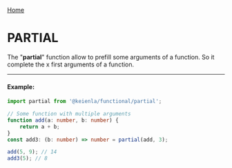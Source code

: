 [Home](./../../README.md)

# PARTIAL

The "**partial**" function allow to prefill some arguments of a function.
So it complete the x first arguments of a function.

---

#### Example:

```typescript
import partial from '@keienla/functional/partial';

// Some function with multiple arguments
function add(a: number, b: number) {
    return a + b;
}
const add3: (b: number) => number = partial(add, 3);

add(5, 9); // 14
add3(5); // 8
```

